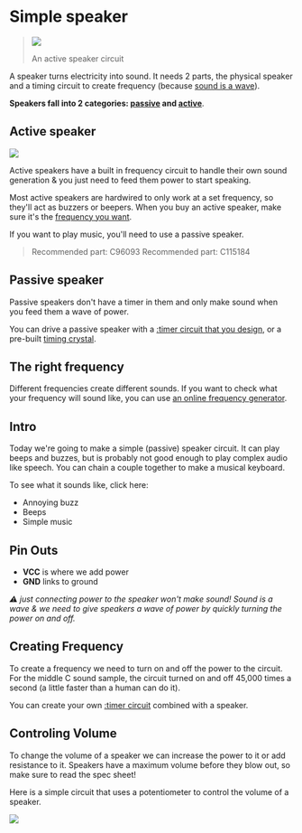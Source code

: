 <script src="https://cdn.jsdelivr.net/gh/ncase/nutshell/nutshell.js"></script>

# Simple speaker

> ![](https://cloud-k6t598m0x-hack-club-bot.vercel.app/0screenshot_2024-03-04_at_17.13.26.png)
>
> An active speaker circuit

A speaker turns electricity into sound. It needs 2 parts, the physical speaker and a timing circuit to create frequency (because [sound is a wave](https://en.wikipedia.org/wiki/Sound)).

**Speakers fall into 2 categories: [passive](#passive-speaker) and [active](#active-speaker)**.  

## Active speaker

![](https://cloud-k6t598m0x-hack-club-bot.vercel.app/0screenshot_2024-03-04_at_17.13.26.png)

Active speakers have a built in frequency circuit to handle their own sound generation & you just need to feed them power to start speaking.

Most active speakers are hardwired to only work at a set frequency, so they'll act as buzzers or beepers. When you buy an active speaker, make sure it's the [frequency you want](#the-right-frequency).

If you want to play music, you'll need to use a passive speaker.

> Recommended part: C96093
> Recommended part: C115184

## Passive speaker

Passive speakers don't have a timer in them and only make sound when you feed them a wave of power.

You can drive a passive speaker with a [:timer circuit that you design](#creating-frequency), or a pre-built [timing crystal](https://en.wikipedia.org/wiki/Crystal_oscillator).

## The right frequency

Different frequencies create different sounds. If you want to check what your frequency will sound like, you can use [an online frequency generator](https://www.szynalski.com/tone-generator/).

## Intro

Today we're going to make a simple (passive) speaker circuit. It can play beeps and buzzes, but is probably not good enough to play complex audio like speech. You can chain a couple together to make a musical keyboard.

To see what it sounds like, click here:

- Annoying buzz
- Beeps
- Simple music

## Pin Outs

- **VCC** is where we add power
- **GND** links to ground

_:warning: just connecting power to the speaker won't make sound! Sound is a wave & we need to give speakers a wave of power by quickly turning the power on and off._

## Creating Frequency

To create a frequency we need to turn on and off the power to the circuit. For the middle C sound sample, the circuit turned on and off 45,000 times a second (a little faster than a human can do it).

You can create your own [:timer circuit](./555_timer.md) combined with a speaker.

## Controling Volume

To change the volume of a speaker we can increase the power to it or add resistance to it. Speakers have a maximum volume before they blow out, so make sure to read the spec sheet!

Here is a simple circuit that uses a potentiometer to control the volume of a speaker.

![](https://cloud-k6t598m0x-hack-club-bot.vercel.app/0screenshot_2024-03-04_at_17.13.26.png)